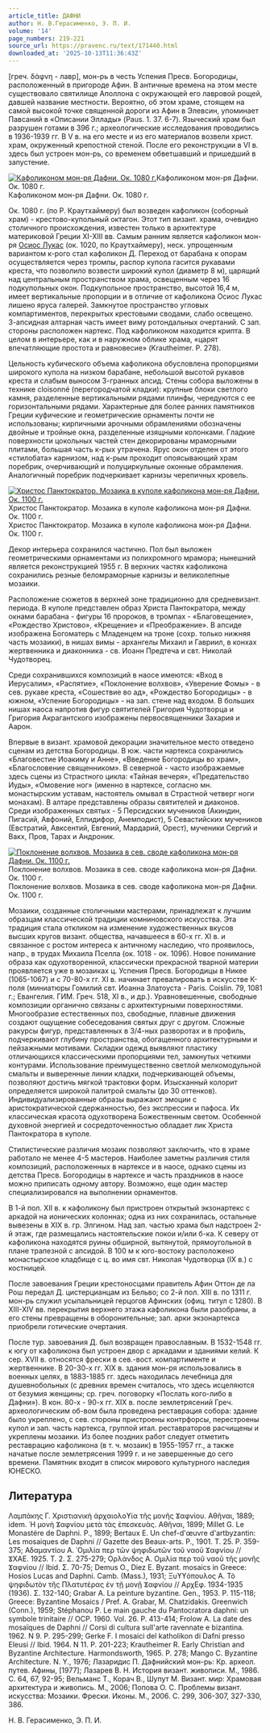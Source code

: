 ```yaml
---
article_title: ДАФНИ
author: Н. В.Герасименко, Э. П. И.
volume: '14'
page_numbers: 219-221
source_url: https://pravenc.ru/text/171440.html
downloaded_at: '2025-10-13T11:36:43Z'
---
```


[греч. δάφνη - лавр], мон-рь в честь Успения Пресв. Богородицы, расположенный в пригороде Афин. В античные времена на этом месте существовало святилище Аполлона с окружающей его лавровой рощей, давшей название местности. Вероятно, об этом храме, стоящем на самой высокой точке священной дороги из Афин в Элевсин, упоминает Павсаний в «Описании Эллады» (Paus. 1. 37. 6-7). Языческий храм был разрушен готами в 396 г.; археологические исследования проводились в 1936-1939 гг. В V в. на его месте и из его материалов возвели христ. храм, окруженный крепостной стеной. После его реконструкции в VI в. здесь был устроен мон-рь, со временем обветшавший и пришедший в запустение.

[![Кафоликоном мон-ря Дафни. Ок. 1080 г.](https://pravenc.ru/data/468/478/1234/i200.jpg "Кликните для увеличения картинки")](https://pravenc.ru/data/468/478/1234/i400.jpg)Кафоликоном мон-ря Дафни. Ок. 1080 г.  
Кафоликоном мон-ря Дафни. Ок. 1080 г.

Ок. 1080 г. (по Р. Краутхаймеру) был возведен кафоликон (соборный храм) - крестово-купольный октагон. Этот тип визант. храма, очевидно столичного происхождения, известен только в архитектуре материковой Греции XI-XIII вв. Самым ранним является кафоликон мон-ря [Осиос Лукас](<https://pravenc.ru/text/Осиос Лукас.html>) (ок. 1020, по Краутхаймеру), неск. упрощенным вариантом к-рого стал кафоликон Д. Переход от барабана к опорам осуществляется через тромпы, распор купола гасится рукавами креста, что позволило возвести широкий купол (диаметр 8 м), царящий над центральным пространством храма, освещенным через 16 подкупольных окон. Подкупольное пространство, высотой 16,4 м, имеет вертикальные пропорции и в отличие от кафоликона Осиос Лукас лишено яруса галерей. Замкнутое пространство угловых компартиментов, перекрытых крестовыми сводами, слабо освещено. 3-апсидная алтарная часть имеет виму ротондальных очертаний. С зап. стороны расположен нартекс. Под кафоликоном находится крипта. В целом в интерьере, как и в наружном облике храма, «царят впечатляющие простота и равновесие» (Krautheimer. P. 278).

Цельность кубического объема кафоликона обусловлена пропорциями широкого купола на низком барабане, небольшой высотой рукавов креста и слабым выносом 3-гранных апсид. Стены собора выложены в технике cloisonné (перегородчатой кладки): крупные блоки светлого камня, разделенные вертикальными рядами плинфы, чередуются с ее горизонтальными рядами. Характерные для более ранних памятников Греции куфические и геометрические орнаменты почти не использованы; кирпичными арочными обрамлениями обозначены двойные и тройные окна, разделенные изящными колонками. Гладкие поверхности цокольных частей стен декорированы мраморными плитами, большая часть к-рых утрачена. Ярус окон отделен от этого «стилобата» карнизом, над к-рым проходит опоясывающий храм поребрик, очерчивающий и полуциркульные оконные обрамления. Аналогичный поребрик подчеркивает карнизы черепичных кровель.

[![Христос Панктократор. Мозаика в куполе кафоликона мон-ря Дафни. Ок. 1100 г.](https://pravenc.ru/data/487/478/1234/i200.jpg "Кликните для увеличения картинки")](https://pravenc.ru/data/487/478/1234/i400.jpg)Христос Панктократор. Мозаика в куполе кафоликона мон-ря Дафни. Ок. 1100 г.  
Христос Панктократор. Мозаика в куполе кафоликона мон-ря Дафни. Ок. 1100 г.

Декор интерьера сохранился частично. Пол был выложен геометрическими орнаментами из полихромного мрамора; нынешний является реконструкцией 1955 г. В верхних частях кафоликона сохранились резные беломраморные карнизы и великолепные мозаики.

Расположение сюжетов в верхней зоне традиционно для средневизант. периода. В куполе представлен образ Христа Пантократора, между окнами барабана - фигуры 16 пророков, в тромпах - «Благовещение», «Рождество Христово», «Крещение» и «Преображение». В апсиде изображена Богоматерь с Младенцем на троне (сохр. только нижняя часть мозаики), в нишах вимы - архангелы Михаил и Гавриил, в конхах жертвенника и диаконника - cв. Иоанн Предтеча и свт. Николай Чудотворец.

Среди сохранившихся композиций в наосе имеются: «Вход в Иерусалим», «Распятие», «Поклонение волхвов», «Уверение Фомы» - в сев. рукаве креста, «Сошествие во ад», «Рождество Богородицы» - в южном, «Успение Богородицы» - на зап. стене над входом. В больших нишах наоса напротив фигур святителей Григория Чудотворца и Григория Акрагантского изображены первосвященники Захария и Аарон.

Впервые в визант. храмовой декорации значительное место отведено сценам из детства Богородицы. В юж. части нартекса сохранились «Благовестие Иоакиму и Анне», «Введение Богородицы во храм», «Благословение священником». В северной - часто изображаемые здесь сцены из Страстного цикла: «Тайная вечеря», «Предательство Иуды», «Омовение ног» (именно в нартексе, согласно мн. монастырским уставам, настоятель омывал в Страстной четверг ноги монахам). В алтаре представлены образы святителей и диаконов. Среди изображенных святых - 5 Персидских мучеников (Акиндин, Пигасий, Авфоний, Елпидифор, Анемподист), 5 Севастийских мучеников (Евстратий, Авксентий, Евгений, Мардарий, Орест), мученики Сергий и Вакх, Пров, Тарах и Андроник.

[![Поклонение волхвов. Мозаика в сев. своде кафоликона мон-ря Дафни. Ок. 1100 г.](https://pravenc.ru/data/094/478/1234/i200.jpg "Кликните для увеличения картинки")](https://pravenc.ru/data/094/478/1234/i400.jpg)Поклонение волхвов. Мозаика в сев. своде кафоликона мон-ря Дафни. Ок. 1100 г.  
Поклонение волхвов. Мозаика в сев. своде кафоликона мон-ря Дафни. Ок. 1100 г.

Мозаики, созданные столичными мастерами, принадлежат к лучшим образцам классической традиции комниновского искусства. Эта традиция стала откликом на изменение художественных вкусов высших кругов визант. общества, начавшееся в 60-х гг. XI в. и связанное с ростом интереса к античному наследию, что проявилось, напр., в трудах Михаила Пселла (ок. 1018 - ок. 1096). Новое понимание образа как одухотворенной, классически прекрасной тварной материи проявляется уже в мозаиках ц. Успения Пресв. Богородицы в Никее (1065-1067) и с 70-80-х гг. XI в. начинает превалировать в искусстве К-поля (миниатюры Гомилий свт. Иоанна Златоуста - Раris. Coislin. 79, 1081 г.; Евангелия. ГИМ. Греч. 518, XI в., и др.). Уравновешенные, свободные композиции органично связаны с архитектурными поверхностями. Многообразие естественных поз, свободные, плавные движения создают ощущение собеседования святых друг с другом. Сложные ракурсы фигур, представленных в 3/4-ных разворотах и в профиль, подчеркивают глубину пространства, обогащенного архитектурными и пейзажными мотивами. Складки одежд выявляют пластику отличающихся классическими пропорциями тел, замкнутых четкими контурами. Использование преимущественно светлой мелкомодульной смальты и выверенные линии кладки, подчеркивающей объемы, позволяют достичь мягкой трактовки форм. Изысканный колорит определяется широкой палитрой смальты (до 30 оттенков). Индивидуализированные образы выражают эмоции с аристократической сдержанностью, без экспрессии и пафоса. Их классическая красота одухотворена Божественным светом. Особенной духовной энергией и сосредоточенностью обладает лик Христа Пантократора в куполе.

Стилистические различия мозаик позволяют заключить, что в храме работало не менее 4-5 мастеров. Наиболее заметны различия стиля композиций, расположенных в нартексе и в наосе, однако сцены из детства Пресв. Богородицы в нартексе и часть праздников в наосе можно приписать одному автору. Возможно, еще один мастер специализировался на выполнении орнаментов.

В 1-й пол. XII в. к кафоликону был пристроен открытый экзонартекс с аркадой на ионических колоннах; одна из них сохранилась, остальные вывезены в XIX в. гр. Элгином. Над зап. частью храма был надстроен 2-й этаж, где размещались настоятельские покои и/или б-ка. К северу от кафоликона находятся руины обширной, вытянутой, прямоугольной в плане трапезной с апсидой. В 100 м к юго-востоку расположено монастырское кладбище с ц. во имя свт. Николая Чудотворца (IX в.) с костницей.

После завоевания Греции крестоносцами правитель Афин Оттон де ла Рош передал Д. цистерцианцам из Бельво; со 2-й пол. XIII в. по 1311 г. мон-рь служил усыпальницей герцогов Афинских (офиц. титул с 1280). В XIII-XIV вв. перекрытия верхнего этажа кафоликона были разобраны, а его стены превращены в оборонительные; зап. арки экзонартекса приобрели готические очертания.

После тур. завоевания Д. был возвращен православным. В 1532-1548 гг. к югу от кафоликона был устроен двор с аркадами и зданиями келий. К сер. XVII в. относятся фрески в сев.-вост. компартименте и жертвеннике. В 20-30-х гг. XIX в. здания мон-ря использовались в военных целях, в 1883-1885 гг. здесь находилась лечебница для душевнобольных (с древних времен считалось, что здесь исцеляются от безумия женщины; ср. греч. поговорку «Послать кого-либо в Дафни»). В кон. 80-х - 90-х гг. XIX в. после землетрясений Греч. археологическим об-вом была проведена реставрация собора: здание было укреплено, с сев. стороны пристроены контрфорсы, перестроены купол и зап. часть нартекса, группой итал. реставраторов расчищены и укреплены мозаики. Из более поздних работ следует отметить реставрацию кафоликона (в т. ч. мозаик) в 1955-1957 гг., а также начатые после землетрясения 1999 г. и не завершенные до сего времени. Памятник входит в список мирового культурного наследия ЮНЕСКО.

## Литература

Λαμπάκης Γ. Χριστιανικὴ ἀρχαιολοϒία τῆς μονῆς Ϫαφνίου. Αθῆναι, 1889; idem. ῾Η μονὴ Ϫαφνίου μετὰ τὰς ἐπεσκευὰς. Αθῆναι, 1899; Millet G. Le Monastére de Daphni. P., 1899; Bertaux E. Un chef-d'œuvre d'artbyzantin: Les mosaiques de Daphni // Gazette des Beaux-arts. P., 1901. T. 25. P. 359-375; Αδαμαντίου Α. ῾Ομιλία περ τῶν ψηφιδωτῶν τοῦ ναοῦ Ϫαφνίου // ϪΧΑΕ. 1925. Τ. 2. Σ. 275-279; Ορλάνδος Α. Ομιλἱα περ τοῦ ναοῦ τῆς μονῆς Ϫαφνίου // Ibid. Σ. 70-75; Demus O., Diez E. Byzant. mosaics in Greece: Hosios Lucas and Daphni. Camb. (Mass.), 1931; Ξυϒϒόπουλος Α. Τὸ ψηφιδωτὸν τῆς Πλατυτέρας ἐν τῇ μονῇ Ϫαφνίου // ΑρχΕφ. 1934-1935 (1936). Σ. 132-140; Grabar A. La peinture byzantine. Gen., 1953. P. 115-118; Greece: Byzantine Mosaics / Pref. A. Grabar, M. Chatzidakis. Greenwich (Conn.), 1959; Stéphanou P. Le main gauche du Pantocratora daphni: un symbole trinitaire // OCP. 1960. Vol. 26. P. 413-414; Frolow A. La date des mosaïques de Daphni // Corsi di cultura sull'arte ravennate e bizantina. 1962. N 9. P. 295-299; Gerke F. I mosaici del katholikon di Dafni presso Eleusi // Ibid. 1964. N 11. P. 201-223; Krautheimer R. Early Christian and Byzantine Architecture. Harmondsworth, 1965. P. 278; Mango C. Byzantine Architecture. N. Y., 1976; Лазаридис П. Дафнийский мон-рь: Кр. археол. путев. Афины, [1977]; Лазарев В. Н. История визант. живописи. М., 1986. С. 64, 67, 92-95; Вельманс Т., Корач В., Шупут М. Визант. мир: Храмовая архитектура и живопись. М., 2006; Попова О. С. Проблемы визант. искусства: Мозаики. Фрески. Иконы. М., 2006. С. 299, 306-307, 327-330, 386.

Н. В.  Герасименко,   Э. П. И.
